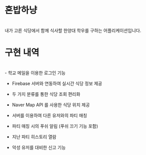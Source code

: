# 혼밥하냥 
<br />
내가 고른 식당에서 함께 식사할 한양대 학우를 구하는 어플리케이션입니다.


# 구현 내역

<br />
- 학교 메일을 이용한 로그인 기능

- Firebase 서버와 연동하여 실시간 식당 정보 제공

- 두 가지 분류를 통한 식당 조회 편리화

- Naver Map API 를 사용한 식당 위치 제공

- 서버를 이용하여 다른 유저와의 파티 매칭

- 파티 매칭 시의 푸쉬 알림 (푸쉬 끄기 기능 포함)

- 지난 파티 히스토리 열람 

- 악성 유저를 대비한 신고 기능
